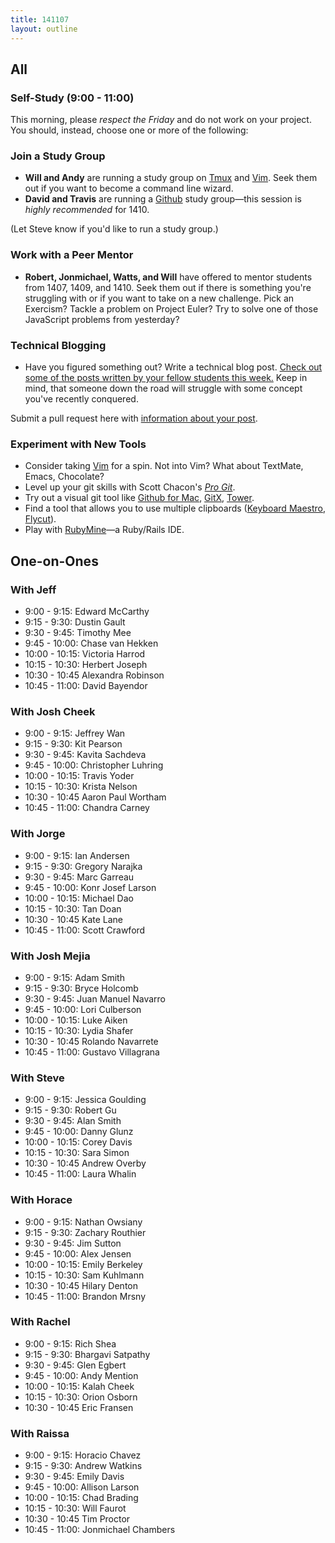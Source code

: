 ```yaml
---
title: 141107
layout: outline
---
```


## All

### Self-Study (9:00 - 11:00)

This morning, please _respect the Friday_ and do not work on your project. You should, instead, choose one or more of the following:

### Join a Study Group

* **Will and Andy** are running a study group on [Tmux][tmux] and [Vim][]. Seek them out if you want to become a command line wizard.
* **David and Travis** are running a [Github][] study group—this session is *highly recommended* for 1410.

[Github]: http://github.com
[tmux]: http://tmux.sourceforge.net/
[Vim]: http://www.vim.org/

(Let Steve know if you'd like to run a study group.)

### Work with a Peer Mentor

* **Robert, Jonmichael, Watts, and Will** have offered to mentor students from 1407, 1409, and 1410. Seek them out if there is something you're struggling with or if you want to take on a new challenge. Pick an Exercism? Tackle a problem on Project Euler? Try to solve one of those JavaScript problems from yesterday?

### Technical Blogging

* Have you figured something out? Write a technical blog post. [Check out some of the posts written by your fellow students this week.](https://github.com/turingschool/student_blogging/blob/master/week%20of%202014-10-27.markdown) Keep in mind, that someone down the road will struggle with some concept you've recently conquered.

Submit a pull request here with [information about your post](https://github.com/turingschool/student_blogging).

### Experiment with New Tools

* Consider taking [Vim][] for a spin. Not into Vim? What about TextMate, Emacs, Chocolate?
* Level up your git skills with Scott Chacon's [_Pro Git_](http://git-scm.com/book/en/v2).
* Try out a visual git tool like [Github for Mac][ghfm], [GitX][gitx], [Tower][].
* Find a tool that allows you to use multiple clipboards ([Keyboard Maestro][km], [Flycut][fc]).
* Play with [RubyMine][rm]—a Ruby/Rails IDE.

[ghfm]: https://mac.github.com
[gitx]: http://gitx.frim.nl
[fc]: https://itunes.apple.com/us/app/flycut-clipboard-manager/id442160987?mt=12
[km]: http://www.keyboardmaestro.com/main/
[Tower]: http://www.git-tower.com
[rm]: https://www.jetbrains.com/ruby/

## One-on-Ones

### With Jeff

* 9:00 - 9:15: Edward McCarthy
* 9:15 - 9:30: Dustin Gault
* 9:30 - 9:45: Timothy Mee
* 9:45 - 10:00: Chase van Hekken
* 10:00 - 10:15: Victoria Harrod
* 10:15 - 10:30: Herbert Joseph
* 10:30 - 10:45 Alexandra Robinson
* 10:45 - 11:00: David Bayendor

### With Josh Cheek

* 9:00 - 9:15: Jeffrey Wan
* 9:15 - 9:30: Kit Pearson
* 9:30 - 9:45: Kavita Sachdeva
* 9:45 - 10:00: Christopher Luhring
* 10:00 - 10:15: Travis Yoder
* 10:15 - 10:30: Krista Nelson
* 10:30 - 10:45 Aaron Paul Wortham
* 10:45 - 11:00: Chandra Carney

### With Jorge

* 9:00 - 9:15: Ian Andersen
* 9:15 - 9:30: Gregory Narajka
* 9:30 - 9:45: Marc Garreau
* 9:45 - 10:00: Konr Josef Larson
* 10:00 - 10:15: Michael Dao
* 10:15 - 10:30: Tan Doan
* 10:30 - 10:45 Kate Lane
* 10:45 - 11:00: Scott Crawford

### With Josh Mejia

* 9:00 - 9:15: Adam Smith
* 9:15 - 9:30: Bryce Holcomb
* 9:30 - 9:45: Juan Manuel Navarro
* 9:45 - 10:00: Lori Culberson
* 10:00 - 10:15: Luke Aiken
* 10:15 - 10:30: Lydia Shafer
* 10:30 - 10:45 Rolando Navarrete
* 10:45 - 11:00: Gustavo Villagrana

### With Steve

* 9:00 - 9:15: Jessica Goulding
* 9:15 - 9:30: Robert Gu
* 9:30 - 9:45: Alan Smith
* 9:45 - 10:00: Danny Glunz
* 10:00 - 10:15: Corey Davis
* 10:15 - 10:30: Sara Simon
* 10:30 - 10:45 Andrew Overby
* 10:45 - 11:00: Laura Whalin

### With Horace

* 9:00 - 9:15: Nathan Owsiany
* 9:15 - 9:30: Zachary Routhier
* 9:30 - 9:45: Jim Sutton
* 9:45 - 10:00: Alex Jensen
* 10:00 - 10:15: Emily Berkeley
* 10:15 - 10:30: Sam Kuhlmann
* 10:30 - 10:45 Hilary Denton
* 10:45 - 11:00: Brandon Mrsny

### With Rachel

* 9:00 - 9:15: Rich Shea
* 9:15 - 9:30: Bhargavi Satpathy
* 9:30 - 9:45: Glen Egbert
* 9:45 - 10:00: Andy Mention
* 10:00 - 10:15: Kalah Cheek
* 10:15 - 10:30: Orion Osborn
* 10:30 - 10:45 Eric Fransen

### With Raissa

* 9:00 - 9:15: Horacio Chavez
* 9:15 - 9:30: Andrew Watkins
* 9:30 - 9:45: Emily Davis
* 9:45 - 10:00: Allison Larson
* 10:00 - 10:15: Chad Brading
* 10:15 - 10:30: Will Faurot
* 10:30 - 10:45 Tim Proctor
* 10:45 - 11:00: Jonmichael Chambers